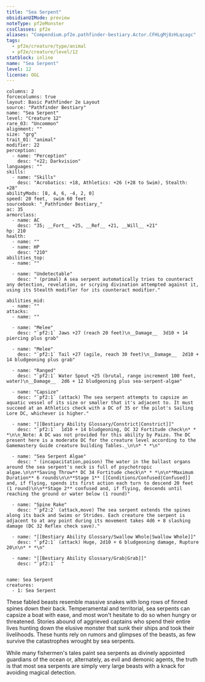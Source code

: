 ```yaml
---
title: "Sea Serpent"
obsidianUIMode: preview
noteType: pf2eMonster
cssClasses: pf2e
aliases: "Compendium.pf2e.pathfinder-bestiary.Actor.CFHLgMj8zHLqcagc" 
tags:
  - pf2e/creature/type/animal
  - pf2e/creature/level/12
statblock: inline
name: "Sea Serpent"
level: 12
license: OGL
---
```


```statblock
columns: 2
forcecolumns: true
layout: Basic Pathfinder 2e Layout
source: "Pathfinder Bestiary"
name: "Sea Serpent"
level: "Creature 12"
rare_03: "Uncommon"
alignment: ""
size: "grg"
trait_01: "animal"
modifier: 22
perception:
  - name: "Perception"
    desc: "+22; Darkvision"
languages: ""
skills:
  - name: "Skills"
    desc: "Acrobatics: +18, Athletics: +26 (+28 to Swim), Stealth: +28"
abilityMods: [8, 4, 6, -4, 2, 0]
speed: 20 feet,  swim 60 feet
sourcebook: "_Pathfinder Bestiary_"
ac: 35
armorclass:
  - name: AC
    desc: "35; __Fort__ +25, __Ref__ +21, __Will__ +21"
hp: 210
health:
  - name: ""
  - name: HP
    desc: "210"
abilities_top:
  - name: ""

  - name: "Undetectable"
    desc: " (primal) A sea serpent automatically tries to counteract any detection, revelation, or scrying divination attempted against it, using its Stealth modifler for its counteract modifier."

abilities_mid:
  - name: ""
attacks:
  - name: ""

  - name: "Melee"
    desc: "`pf2:1` Jaws +27 (reach 20 feet)\n__Damage__  3d10 + 14 piercing plus grab"

  - name: "Melee"
    desc: "`pf2:1` Tail +27 (agile, reach 30 feet)\n__Damage__  2d10 + 14 bludgeoning plus grab"

  - name: "Ranged"
    desc: "`pf2:1` Water Spout +25 (brutal, range increment 100 feet, water)\n__Damage__  2d6 + 12 bludgeoning plus sea-serpent-algae"

  - name: "Capsize"
    desc: "`pf2:1` (attack) The sea serpent attempts to capsize an aquatic vessel of its size or smaller that it's adjacent to. It must succeed at an Athletics check with a DC of 35 or the pilot's Sailing Lore DC, whichever is higher."

  - name: "[[Bestiary Ability Glossary/Constrict|Constrict]]"
    desc: "`pf2:1`  1d10 + 14 bludgeoning, DC 32 Fortitude check\n* * *\n\n_Note: A DC was not provided for this ability by Paizo. The DC present here is a moderate DC for the creature level according to the Gamemastery Guide creature building Tables._\n\n* * *\n"

  - name: "Sea Serpent Algae"
    desc: " (incapacitation,poison) The water in the ballast organs around the sea serpent's neck is full of psychotropic algae.\n\n**Saving Throw** DC 34 Fortitude check\n* * *\n\n**Maximum Duration** 6 rounds\n\n**Stage 1** [[Conditions/Confused|Confused]] and, if flying, spends its first action each turn to descend 20 feet (1 round)\n\n**Stage 2** confused and, if flying, descends until reaching the ground or water below (1 round)"

  - name: "Spine Rake"
    desc: "`pf2:2` (attack,move) The sea serpent extends the spines along its back and Swims or Strides. Each creature the serpent is adjacent to at any point during its movement takes 4d6 + 8 slashing damage (DC 32 Reflex check save)."

  - name: "[[Bestiary Ability Glossary/Swallow Whole|Swallow Whole]]"
    desc: "`pf2:1` (attack) Huge, 2d10 + 6 bludgeoning damage, Rupture 20\n\n* * *\n"

  - name: "[[Bestiary Ability Glossary/Grab|Grab]]"
    desc: "`pf2:1`  "
 
```

```encounter-table
name: Sea Serpent
creatures:
  - 1: Sea Serpent
```



These fabled beasts resemble massive snakes with long rows of finned spines down their back. Temperamental and territorial, sea serpents can capsize a boat with ease, and most won't hesitate to do so when hungry or threatened. Stories abound of aggrieved captains who spend their entire lives hunting down the elusive monster that sunk their ships and took their livelihoods. These hunts rely on rumors and glimpses of the beasts, as few survive the catastrophes wrought by sea serpents.

While many fishermen's tales paint sea serpents as divinely appointed guardians of the ocean or, alternately, as evil and demonic agents, the truth is that most sea serpents are simply very large beasts with a knack for avoiding magical detection.
